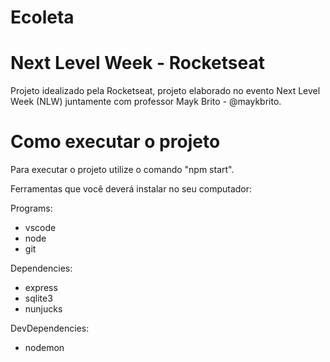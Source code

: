 # Ecoleta

# Next Level Week - Rocketseat
Projeto idealizado pela Rocketseat, projeto elaborado no evento Next Level Week (NLW) juntamente com professor Mayk Brito - @maykbrito. 

# Como executar o projeto
Para executar o projeto utilize o comando "npm start".

Ferramentas que você deverá instalar no seu computador:

Programs:
- vscode
- node
- git

Dependencies:
- express
- sqlite3
- nunjucks

DevDependencies:
- nodemon

